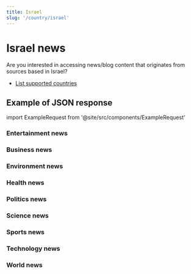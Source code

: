 ```yaml
---
title: Israel
slug: '/country/israel'
---
```


# Israel news

Are you interested in accessing news/blog content that originates from sources based in Israel?

- [List supported countries](/get-articles/countries)

## Example of JSON response

import ExampleRequest from '@site/src/components/ExampleRequest'

### Entertainment news
<ExampleRequest url="https://api.apitube.io/v1/news/articles?limit=2&category=news/Arts_and_Entertainment&country=il"></ExampleRequest>

### Business news
<ExampleRequest url="https://api.apitube.io/v1/news/articles?limit=2&category=news/Business&country=il"></ExampleRequest>

### Environment news
<ExampleRequest url="https://api.apitube.io/v1/news/articles?limit=2&category=news/Environment&country=il"></ExampleRequest>

### Health news
<ExampleRequest url="https://api.apitube.io/v1/news/articles?limit=2&category=news/Health&country=il"></ExampleRequest>

### Politics news
<ExampleRequest url="https://api.apitube.io/v1/news/articles?limit=2&category=news/Politics&country=il"></ExampleRequest>

### Science news
<ExampleRequest url="https://api.apitube.io/v1/news/articles?limit=2&category=news/Science&country=il"></ExampleRequest>

### Sports news
<ExampleRequest url="https://api.apitube.io/v1/news/articles?limit=2&category=news/Sports&country=il"></ExampleRequest>

### Technology news
<ExampleRequest url="https://api.apitube.io/v1/news/articles?limit=2&category=news/Technology&country=il"></ExampleRequest>

### World news
<ExampleRequest url="https://api.apitube.io/v1/news/articles?limit=2&category=news/World&country=il"></ExampleRequest>
